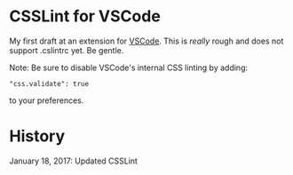 # CSSLint for VSCode

My first draft at an extension for [VSCode](http://code.visualstudio.com). This is *really* rough and does not support .cslintrc yet. Be gentle.

Note: Be sure to disable VSCode's internal CSS linting by adding:

    "css.validate": true

to your preferences.

# History

January 18, 2017: Updated CSSLint